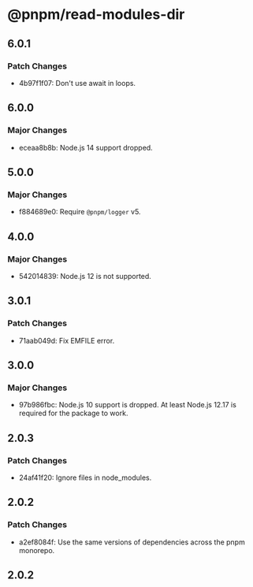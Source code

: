 # @pnpm/read-modules-dir

## 6.0.1

### Patch Changes

- 4b97f1f07: Don't use await in loops.

## 6.0.0

### Major Changes

- eceaa8b8b: Node.js 14 support dropped.

## 5.0.0

### Major Changes

- f884689e0: Require `@pnpm/logger` v5.

## 4.0.0

### Major Changes

- 542014839: Node.js 12 is not supported.

## 3.0.1

### Patch Changes

- 71aab049d: Fix EMFILE error.

## 3.0.0

### Major Changes

- 97b986fbc: Node.js 10 support is dropped. At least Node.js 12.17 is required for the package to work.

## 2.0.3

### Patch Changes

- 24af41f20: Ignore files in node_modules.

## 2.0.2

### Patch Changes

- a2ef8084f: Use the same versions of dependencies across the pnpm monorepo.

## 2.0.2
